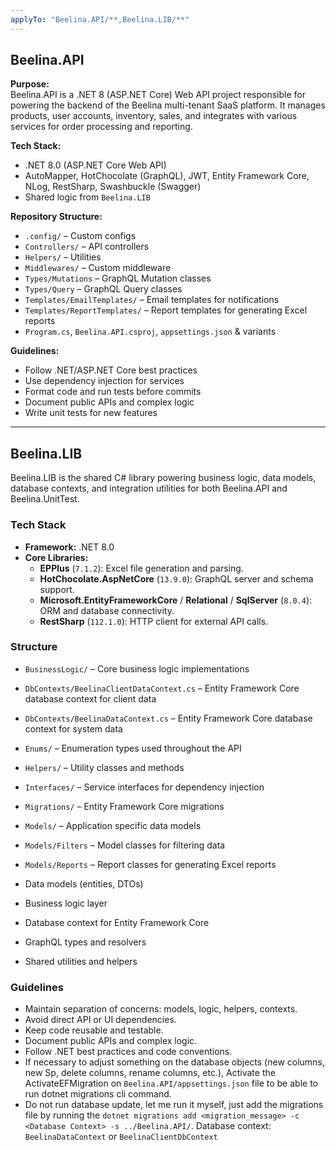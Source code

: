 ```yaml
---
applyTo: "Beelina.API/**,Beelina.LIB/**"
---
```


## Beelina.API

**Purpose:**  
Beelina.API is a .NET 8 (ASP.NET Core) Web API project responsible for powering the backend of the Beelina multi-tenant SaaS platform. It manages products, user accounts, inventory, sales, and integrates with various services for order processing and reporting.

**Tech Stack:**

- .NET 8.0 (ASP.NET Core Web API)
- AutoMapper, HotChocolate (GraphQL), JWT, Entity Framework Core, NLog, RestSharp, Swashbuckle (Swagger)
- Shared logic from `Beelina.LIB`

**Repository Structure:**

- `.config/` – Custom configs
- `Controllers/` – API controllers
- `Helpers/` – Utilities
- `Middlewares/` – Custom middleware
- `Types/Mutations` – GraphQL Mutation classes
- `Types/Query` – GraphQL Query classes
- `Templates/EmailTemplates/` – Email templates for notifications
- `Templates/ReportTemplates/` – Report templates for generating Excel reports
- `Program.cs`, `Beelina.API.csproj`, `appsettings.json` & variants

**Guidelines:**

- Follow .NET/ASP.NET Core best practices
- Use dependency injection for services
- Format code and run tests before commits
- Document public APIs and complex logic
- Write unit tests for new features

---

## Beelina.LIB

Beelina.LIB is the shared C# library powering business logic, data models, database contexts, and integration utilities for both Beelina.API and Beelina.UnitTest.

### Tech Stack

- **Framework:** .NET 8.0
- **Core Libraries:**
  - **EPPlus** (`7.1.2`): Excel file generation and parsing.
  - **HotChocolate.AspNetCore** (`13.9.0`): GraphQL server and schema support.
  - **Microsoft.EntityFrameworkCore** / **Relational** / **SqlServer** (`8.0.4`): ORM and database connectivity.
  - **RestSharp** (`112.1.0`): HTTP client for external API calls.

### Structure

- `BusinessLogic/` – Core business logic implementations
- `DbContexts/BeelinaClientDataContext.cs` – Entity Framework Core database context for client data
- `DbContexts/BeelinaDataContext.cs` – Entity Framework Core database context for system data
- `Enums/` – Enumeration types used throughout the API
- `Helpers/` – Utility classes and methods
- `Interfaces/` – Service interfaces for dependency injection
- `Migrations/` – Entity Framework Core migrations
- `Models/` – Application specific data models
- `Models/Filters` – Model classes for filtering data
- `Models/Reports` – Report classes for generating Excel reports

- Data models (entities, DTOs)
- Business logic layer
- Database context for Entity Framework Core
- GraphQL types and resolvers
- Shared utilities and helpers

### Guidelines

- Maintain separation of concerns: models, logic, helpers, contexts.
- Avoid direct API or UI dependencies.
- Keep code reusable and testable.
- Document public APIs and complex logic.
- Follow .NET best practices and code conventions.
- If necessary to adjust something on the database objects (new columns, new Sp, delete columns, rename columns, etc.), Activate the ActivateEFMigration on `Beelina.API/appsettings.json` file to be able to run dotnet migrations cli command.
- Do not run database update, let me run it myself, just add the migrations file by running the `dotnet migrations add <migration_message> -c <Database Context> -s ../Beelina.API/`. Database context: `BeelinaDataContext` or `BeelinaClientDbContext` 
